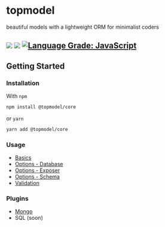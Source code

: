 # topmodel

beautiful models with a lightweight ORM for minimalist coders

![](https://github.com/alxpereira/topmodel/workflows/lint-test/badge.svg)
[![](https://badgen.now.sh/codecov/c/github/alxpereira/topmodel)](https://codecov.io/gh/alxpereira/topmodel/)
[![Language Grade: JavaScript](https://img.shields.io/lgtm/grade/javascript/g/alxpereira/topmodel.svg?logo=lgtm&logoWidth=18)](https://lgtm.com/projects/g/alxpereira/topmodel/context:javascript)
---

## Getting Started

### Installation

With `npm`
```sh
npm install @topmodel/core
```

or `yarn`
```sh
yarn add @topmodel/core
```

### Usage

- [Basics](packages/core/README.md)
- [Options - Database](packages/core/README.md#optionsdb)
- [Options - Exposer](packages/core/README.md#optionsexposer)
- [Options - Schema](packages/core/README.md#optionsschema)
- [Validation](packages/core/README.md#validation)

### Plugins
- [Mongo](packages/mongo/README.md)
- SQL (soon)